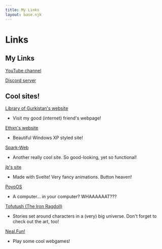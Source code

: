 ```yaml
---
title: My Links
layout: base.njk
---
```


# Links
## My Links
[YouTube channel](https://youtube.com/@TheOliveOli38)

[Discord server](https://discord.gg/bT9yyBRpFm)

## Cool sites!
[Library of Gurkistan's website](https://libraryofgurkistan.nekoweb.org/)
- Visit my good (internet) friend's webpage!

[Ethxn's website](https://ethxn.xyz/)
- Beautiful Windows XP styled site!

[Spark-Web](https://darkosparko.nekoweb.org/)
- Another really cool site. So good-looking, yet so functional!

[jb's site](https://jb.is-a.dev/)
- Made with Svelte! Very fancy animations. Button heaven!

[PoyoOS](https://poyo.study/)
- A computer... in your computer? WHAAAAAAT???

[Tofutush (The Iron Ragdoll)](https://tofutush.github.io/The-Iron-Ragdoll)
- Stories set around characters in a (very) big universe. Don't forget to check out the art, too!

[Neal.Fun!](https://neal.fun/)
- Play some cool webgames!